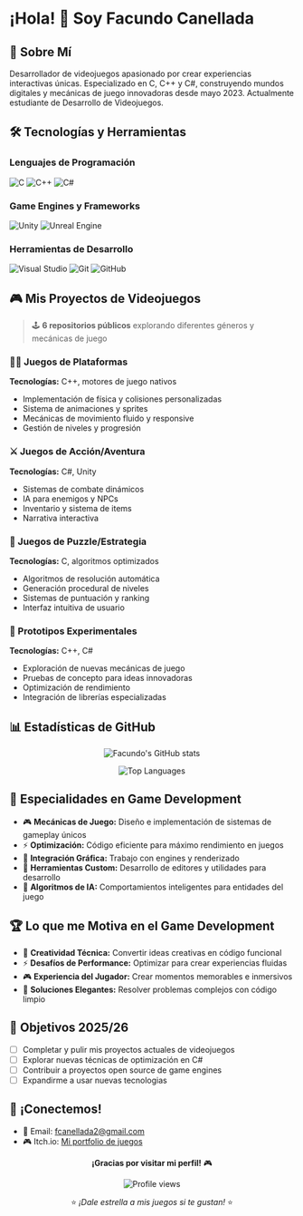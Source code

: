# ¡Hola! 👋 Soy Facundo Canellada

## 🚀 Sobre Mí
Desarrollador de videojuegos apasionado por crear experiencias interactivas únicas. Especializado en C, C++ y C#, construyendo mundos digitales y mecánicas de juego innovadoras desde mayo 2023. Actualmente estudiante de Desarrollo de Videojuegos.

## 🛠️ Tecnologías y Herramientas

### Lenguajes de Programación
![C](https://img.shields.io/badge/-C-A8B9CC?style=flat-square&logo=c&logoColor=black)
![C++](https://img.shields.io/badge/-C++-00599C?style=flat-square&logo=cplusplus&logoColor=white)
![C#](https://img.shields.io/badge/-C%23-239120?style=flat-square&logo=csharp&logoColor=white)

### Game Engines y Frameworks
![Unity](https://img.shields.io/badge/-Unity-000000?style=flat-square&logo=unity&logoColor=white)
![Unreal Engine](https://img.shields.io/badge/-Unreal%20Engine-313131?style=flat-square&logo=unrealengine&logoColor=white)

### Herramientas de Desarrollo
![Visual Studio](https://img.shields.io/badge/-Visual%20Studio-5C2D91?style=flat-square&logo=visualstudio&logoColor=white)
![Git](https://img.shields.io/badge/-Git-F05032?style=flat-square&logo=git&logoColor=white)
![GitHub](https://img.shields.io/badge/-GitHub-181717?style=flat-square&logo=github&logoColor=white)

## 🎮 Mis Proyectos de Videojuegos

> 🕹️ **6 repositorios públicos** explorando diferentes géneros y mecánicas de juego

### 🏃‍♂️ Juegos de Plataformas
**Tecnologías:** C++, motores de juego nativos
- Implementación de física y colisiones personalizadas
- Sistema de animaciones y sprites
- Mecánicas de movimiento fluido y responsive
- Gestión de niveles y progresión

### ⚔️ Juegos de Acción/Aventura
**Tecnologías:** C#, Unity
- Sistemas de combate dinámicos
- IA para enemigos y NPCs
- Inventario y sistema de items
- Narrativa interactiva

### 🧩 Juegos de Puzzle/Estrategia
**Tecnologías:** C, algoritmos optimizados
- Algoritmos de resolución automática
- Generación procedural de niveles
- Sistemas de puntuación y ranking
- Interfaz intuitiva de usuario

### 🎯 Prototipos Experimentales
**Tecnologías:** C++, C#
- Exploración de nuevas mecánicas de juego
- Pruebas de concepto para ideas innovadoras
- Optimización de rendimiento
- Integración de librerías especializadas

## 📊 Estadísticas de GitHub

<div align="center">

![Facundo's GitHub stats](https://github-readme-stats.vercel.app/api?username=FacundoCanellada&show_icons=true&theme=dark&hide_border=true)

![Top Languages](https://github-readme-stats.vercel.app/api/top-langs/?username=FacundoCanellada&layout=compact&theme=dark&hide_border=true)

</div>

## 🎯 Especialidades en Game Development

- 🎮 **Mecánicas de Juego:** Diseño e implementación de sistemas de gameplay únicos
- ⚡ **Optimización:** Código eficiente para máximo rendimiento en juegos
- 🎨 **Integración Gráfica:** Trabajo con engines y renderizado
- 🔧 **Herramientas Custom:** Desarrollo de editores y utilidades para desarrollo
- 🧠 **Algoritmos de IA:** Comportamientos inteligentes para entidades del juego

## 🏆 Lo que me Motiva en el Game Development

- 🎯 **Creatividad Técnica:** Convertir ideas creativas en código funcional
- ⚡ **Desafíos de Performance:** Optimizar para crear experiencias fluidas
- 🎮 **Experiencia del Jugador:** Crear momentos memorables e inmersivos
- 🔧 **Soluciones Elegantes:** Resolver problemas complejos con código limpio

## 🎯 Objetivos 2025/26

- [ ] Completar y pulir mis proyectos actuales de videojuegos
- [ ] Explorar nuevas técnicas de optimización en C#
- [ ] Contribuir a proyectos open source de game engines
- [ ] Expandirme a usar nuevas tecnologias

## 🤝 ¡Conectemos!
- 📧 Email: fcanellada2@gmail.com
- 🎮 Itch.io: [Mi portfolio de juegos](https://facundocanellada.itch.io)

<div align="center">

**¡Gracias por visitar mi perfil!** 🎮

![Profile views](https://komarev.com/ghpvc/?username=FacundoCanellada&color=brightgreen)

⭐ *¡Dale estrella a mis juegos si te gustan!* ⭐
</div>
